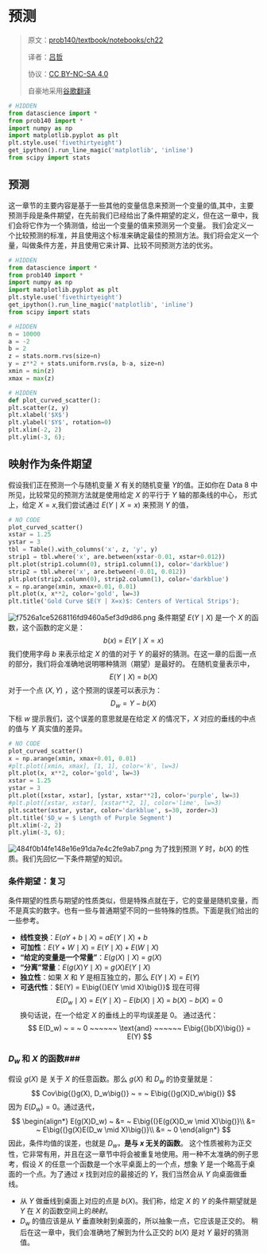 # 预测 
> 原文：[prob140/textbook/notebooks/ch22](https://nbviewer.jupyter.org/github/prob140/textbook/tree/gh-pages/notebooks/Chapter_22/) 
> 
> 译者：[吕哲](https://github.com/lvzhetx) 
> 
> 协议：[CC BY-NC-SA 4.0](http://creativecommons.org/licenses/by-nc-sa/4.0/) 
> 
> 自豪地采用[谷歌翻译](https://translate.google.cn/) 
```python 
# HIDDEN 
from datascience import * 
from prob140 import * 
import numpy as np 
import matplotlib.pyplot as plt 
plt.style.use('fivethirtyeight') 
get_ipython().run_line_magic('matplotlib', 'inline') 
from scipy import stats 
``` 
## 预测 ## 
这一章节的主要内容是基于一些其他的变量信息来预测一个变量的值,其中，主要预测手段是条件期望，在先前我们已经给出了条件期望的定义，但在这一章中，我们会将它作为一个猜测值，给出一个变量的值来预测另一个变量。 
我们会定义一个比较预测的标准，并且使用这个标准来确定最佳的预测方法。我们将会定义一个量，叫做条件方差，并且使用它来计算、比较不同预测方法的优劣。 
```python 
# HIDDEN 
from datascience import * 
from prob140 import * 
import numpy as np 
import matplotlib.pyplot as plt 
plt.style.use('fivethirtyeight') 
get_ipython().run_line_magic('matplotlib', 'inline') 
from scipy import stats 
``` 
```python 
# HIDDEN 
n = 10000 
a = -2 
b = 2 
z = stats.norm.rvs(size=n) 
y = z**2 + stats.uniform.rvs(a, b-a, size=n) 
xmin = min(z) 
xmax = max(z) 
``` 
```python 
# HIDDEN 
def plot_curved_scatter(): 
plt.scatter(z, y) 
plt.xlabel('$X$') 
plt.ylabel('$Y$', rotation=0) 
plt.xlim(-2, 2) 
plt.ylim(-3, 6); 
``` 
## 映射作为条件期望 ## 
假设我们正在预测一个与随机变量 $X$ 有关的随机变量 $Y$的值。正如你在 Data 8 中所见，比较常见的预测方法就是使用给定 $X$ 的平行于 $Y$ 轴的那条线的中心， 
形式上，给定 $X = x$,我们尝试通过 $E(Y \mid X=x)$ 来预测 $Y$ 的值， 
```python 
# NO CODE 
plot_curved_scatter() 
xstar = 1.25 
ystar = 3 
tbl = Table().with_columns('x', z, 'y', y) 
strip1 = tbl.where('x', are.between(xstar-0.01, xstar+0.012)) 
plt.plot(strip1.column(0), strip1.column(1), color='darkblue') 
strip2 = tbl.where('x', are.between(-0.01, 0.012)) 
plt.plot(strip2.column(0), strip2.column(1), color='darkblue') 
x = np.arange(xmin, xmax+0.01, 0.01) 
plt.plot(x, x**2, color='gold', lw=3) 
plt.title('Gold Curve $E(Y | X=x)$: Centers of Vertical Strips'); 
``` 
![f7526a1ce5268116fd9460a5ef3d9d86.png](evernotecid://F17AA07F-4B92-4CD6-BE14-895C982E4266/appyinxiangcom/20602204/ENResource/p84) 
条件期望 $E(Y \mid X)$ 是一个 $X$ 的函数，这个函数的定义是： 
$$ 
b(x) ~ = ~ E(Y \mid X = x) 
$$ 
我们使用字母 $b$ 来表示给定 $X$ 的值的对于 $Y$ 的最好的猜测。在这一章的后面一点的部分，我们将会准确地说明哪种猜测（期望）是最好的。 
在随机变量表示中， 
$$ 
E(Y \mid X) ~ = ~ b(X) 
$$ 
对于一个点 $(X, Y)$ ，这个预测的误差可以表示为： 
$$ 
D_w = Y - b(X) 
$$ 
下标 $w$ 提示我们，这个误差的意思就是在给定 $X$ 的情况下，$X$ 对应的垂线的中点的值与 $Y$ 真实值的差异。 
```python 
# NO CODE 
plot_curved_scatter() 
x = np.arange(xmin, xmax+0.01, 0.01) 
#plt.plot([xmin, xmax], [1, 1], color='k', lw=3) 
plt.plot(x, x**2, color='gold', lw=3) 
xstar = 1.25 
ystar = 3 
plt.plot([xstar, xstar], [ystar, xstar**2], color='purple', lw=3) 
#plt.plot([xstar, xstar], [xstar**2, 1], color='lime', lw=3) 
plt.scatter(xstar, ystar, color='darkblue', s=30, zorder=3) 
plt.title('$D_w = $ Length of Purple Segment') 
plt.xlim(-2, 2) 
plt.ylim(-3, 6); 
``` 
![484f0b14fe148e16e91da7e4c2fe9ab7.png](evernotecid://F17AA07F-4B92-4CD6-BE14-895C982E4266/appyinxiangcom/20602204/ENResource/p85) 
为了找到预测 $Y$ 时，$b(X)$ 的性质。我们先回忆一下条件期望的知识。 
### 条件期望：复习 ### 
条件期望的性质与期望的性质类似，但是特殊点就在于，它的变量是随机变量，而不是真实的数字。也有一些与普通期望不同的一些特殊的性质。下面是我们给出的一些参考。 
- **线性变换**：$E(aY + b \mid X) ~ = ~ aE(Y \mid X) + b$ 
- **可加性**：$E(Y + W \mid X) ~ = ~ E(Y \mid X) + E(W \mid X)$ 
- **“给定的变量是一个常量”**：$E(g(X) \mid X) ~ = ~ g(X)$ 
- **“分离”常量**：$E(g(X)Y \mid X) ~ = ~ g(X)E(Y \mid X)$ 
- **独立性**：如果 $X$ 和 $Y$ 是相互独立的，那么 $E(Y \mid X) = E(Y)$ 
- **可迭代性**：$E(Y) = E\big{(}E(Y \mid X)\big{)}$ 
现在可得 
$$ 
E(D_w \mid X) ~ = ~ E(Y \mid X) - E(b(X) \mid X) ~ = ~ b(X) - b(X) = 0 
$$ 
换句话说，在一个给定 $X$ 的垂线上的平均误差是 0。 
通过迭代： 
$$ 
E(D_w) ~ = ~ 0 ~~~~~~ \text{and} ~~~~~~ E\big{(}b(X)\big{)} = E(Y) 
$$ 
### $D_w$ 和 $X$ 的函数### 
假设 $g(X)$ 是 关于 $X$ 的任意函数。那么 $g(X)$ 和 $D_w$ 的协变量就是： 
$$ 
Cov\big{(}g(X), D_w\big{)} ~ = ~ E\big{(}g(X)D_w\big{)} 
$$ 
因为 $E(D_w) = 0$。通过迭代， 
$$ 
\begin{align*} 
E(g(X)D_w) ~ &= ~ E\big{(}E(g(X)D_w \mid X)\big{)}\\ 
&= ~ E\big{(}g(X)E(D_w \mid X)\big{)}\\ 
&= ~ 0 
\end{align*} 
$$ 
因此，条件均值的误差，也就是 $D_w$，**是与 $x$ 无关的函数**。 
这个性质被称为正交性，它非常有用，并且在这一章节中将会被重复地使用。用一种不太准确的例子思考，假设 $X$ 的任意一个函数是一个水平桌面上的一个点，想象 $Y$ 是一个略高于桌面的一个点。为了通过 $x$ 找到对应的最接近的 $Y$，我们当然会从 $Y$ 向桌面做垂线。 
- 从 $Y$ 做垂线到桌面上对应的点是 $b(X)$。我们称，给定 $X$ 的 $Y$ 的条件期望就是 $Y$ 在 $X$ 的函数空间上的*映射*。 
- $D_w$ 的值应该是从 $Y$ 垂直映射到桌面的，所以抽象一点，它应该是正交的。 
稍后在这一章中，我们会准确地了解到为什么正交的 $b(X)$ 是对 $Y$ 最好的猜测值。 